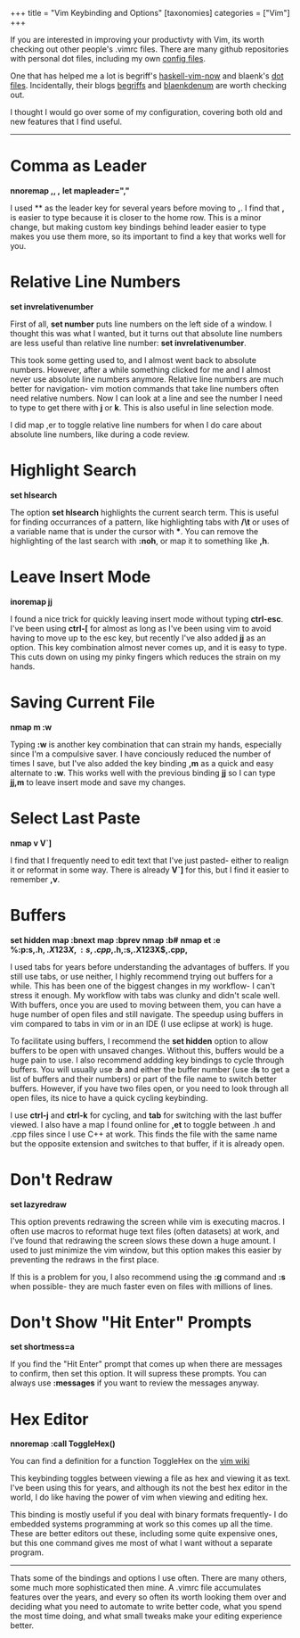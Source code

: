 +++
title = "Vim Keybinding and Options"
[taxonomies]
categories = ["Vim"]
+++

If you are interested in improving your productivty with Vim, its worth checking out
other people's .vimrc files. There are many github repositories with personal dot files,
including my own [config files](https://github.com/nsmryan/ConfigFiles).


One that has helped me a lot is begriff's
[haskell-vim-now](https://github.com/begriffs/haskell-vim-now/blob/master/.vimrc)
and blaenk's [dot files](https://github.com/blaenk/dots). Incidentally, their blogs
[begriffs](https://begriffs.com/) and [blaenkdenum](http://www.blaenkdenum.com/about/)
are worth checking out.


I thought I would go over some of my configuration, covering both old and new features
that I find useful.

------

Comma as Leader
===============
**nnoremap ,, ,**
**let mapleader=","**

I used *\* as the leader key for several years before moving to **,**. I find that **,** is
easier to type because it is closer to the home row. This is a minor change, but making
custom key bindings behind leader easier to type makes you use them more, so its important
to find a key that works well for you.


Relative Line Numbers
=====================
**set invrelativenumber**

First of all, **set number** puts line numbers on the left side of a window. I thought this
was what I wanted, but it turns out that absolute line numbers are less useful than relative
line number: **set invrelativenumber**.

This took some getting used to, and I almost went back to absolute numbers. However, after a
while something clicked for me and I almost never use absolute line numbers anymore.
Relative line numbers are much better for navigation- vim motion commands that take line
numbers often need relative numbers. Now I can look at a line and see the number I need to
type to get there with **j** or **k**. This is also useful in line selection mode.


I did map ,er to toggle relative line numbers for when I do care about absolute line numbers,
like during a code review.
 
Highlight Search
=================
**set hlsearch**

The option **set hlsearch** highlights the current search term. This is useful for finding
occurrances of a pattern, like highlighting tabs with **/\t** or uses of a variable name that
is under the cursor with __*__. You can remove the highlighting of the last search with **:noh**,
or map it to something like **,h**.


Leave Insert Mode
=================
**inoremap jj <ESC>**

I found a nice trick for quickly leaving insert mode without typing **ctrl-esc**. I've been
using **ctrl-[** for almost as long as I've been using vim to avoid having to move up to
the esc key, but recently I've also added **jj** as an option. This key combination almost
never comes up, and it is easy to type. This cuts down on using my pinky fingers which reduces
the strain on my hands.


Saving Current File
===================
**nmap <Leader>m :w<CR>**


Typing **:w<esc>** is another key combination that can strain my hands, especially since I'm a
compulsive saver. I have conciously reduced the number of times I save, but I've also added
the key binding **,m** as a quick and easy alternate to **:w**. This works well with the previous
binding **jj** so I can type **jj,m** to leave insert mode and save my changes.


Select Last Paste
=================
**nmap <Leader>v V`]**

I find that I frequently need to edit text that I've just pasted- either to realign it or
reformat in some way. There is already **V`]** for this, but I find it easier to remember **,v**.


Buffers
=======
**set hidden**
**map <C-j> :bnext<CR>**
**map <C-k> :bprev<CR>**
**nmap <Tab> :b#<CR>**
**nmap <Leader>et :e %:p:s,.h$,.X123X,:s,.cpp$,.h,:s,.X123X$,.cpp,<CR>**

I used tabs for years before understanding the advantages of buffers. If you still use tabs,
or use neither, I highly recommend trying out buffers for a while. This has been one of the
biggest changes in my workflow- I can't stress it enough. My workflow with tabs was clunky
and didn't scale well. With buffers, once you are used to moving between them, you can have
a huge number of open files and still navigate. The speedup using buffers in vim compared to
tabs in vim or in an IDE (I use eclipse at work) is huge.

To facilitate using buffers, I recommend the **set hidden** option to allow buffers to be
open with unsaved changes. Without this, buffers would be a huge pain to use.
I also recommend addding key bindings to cycle through buffers. You will usually use **:b** and
either the buffer number (use **:ls** to get a list of buffers and their numbers) or part of the
file name to switch better buffers. However, if you have two files open, or you need to look
through all open files, its nice to have a quick cycling keybinding.

I use **ctrl-j** and **ctrl-k** for cycling, and **tab** for switching with the 
last buffer viewed. I also have a map I found online for **,et** to toggle between .h and .cpp
files since I use C++ at work. This finds the file with the same name but the opposite extension
and switches to that buffer, if it is already open.


Don't Redraw
=========
**set lazyredraw**

This option prevents redrawing the screen while vim is executing macros. I often use macros to 
reformat huge text files (often datasets) at work, and I've found that redrawing the screen 
slows these down a huge amount. I used to just minimize the vim window, but this option makes 
this easier by preventing the redraws in the first place.

If this is a problem for you, I also recommend using the **:g** command and **:s** when possible-
they are much faster even on files with millions of lines.

Don't Show "Hit Enter" Prompts
==============================
**set shortmess=a**

If you find the "Hit Enter" prompt that comes up when there are messages to confirm, then set 
this option. It will supress these prompts. You can always use **:messages** if you want to
review the messages anyway.

Hex Editor
==========
**nnoremap <C-H> :call ToggleHex()<CR>**

You can find a definition for a function ToggleHex on the [vim wiki](http://vim.wikia.com/wiki/Improved_Hex_editing)

This keybinding toggles between viewing a file as hex and viewing it as text. I've been using
this for years, and although its not the best hex editor in the world, I do like having the
power of vim when viewing and editing hex.

This binding is mostly useful if you deal with binary formats frequently- I do embedded systems
programming at work so this comes up all the time. These are better editors out these, including
some quite expensive ones, but this one command gives me most of what I want without a separate
program.

-----
Thats some of the bindings and options I use often. There are many others, some much more
sophisticated then mine. A .vimrc file accumulates features over the years, and every so often
its worth looking them over and deciding what you need to automate to write better code, what
you spend the most time doing, and what small tweaks make your editing experience better.


